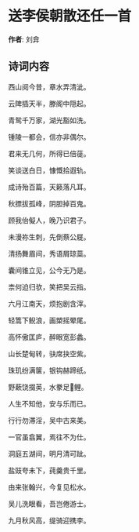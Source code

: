 # 送李侯朝散还任一首

**作者**: 刘弇

## 诗词内容

西山阅今昔，章水弄清泚。

云陴插天半，滕阁中隠起。

青鸳千万家，湖光豁如洗。

锺陵一都会，信亦非偶尔。

君来无几何，所得已倍蓰。

笑谈送白日，慷慨拾遐轨。

成诗殆百篇，天籁落凡耳。

秋摽拔孤峰，阴胆掉百鬼。

顾我佁儗人，晚乃识君子。

未漫祢生刺，先倒蔡公屣。

清扬舞眉间，秀语屑琼蘂。

囊间锥立见，公今无乃是。

柰何迫归欤，笑把吴云指。

六月江南天，烦抱剧含滓。

轻篙下鲵浪，画槊摇翚尾。

高怀傲匡庐，醉眼宽彭蠡。

山长楚甸转，𫘝席抉空紫。

珠玑纷满箧，银钩赫蹄纸。

野蔌饶掇英，水豢足𦈏鲤。

人生不知他，安与乐而已。

行行勿滞淫，吴中古来美。

一官虽翕翼，焉往不为仕。

洞庭五湖间，明月清可跐。

盐豉夸未下，莼羹贵千里。

由来张翰兴，今复见松水。

吴儿洗眼看，吾岂倦游士。

九月秋风高，缇骑迎携李。

